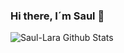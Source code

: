 ### Hi there, I´m Saul 👋


<img align="left" src="https://github-readme-stats.vercel.app/api?username=Saul-Lara" alt="Saul-Lara Github Stats"/>

<!--
**Saul-Lara/Saul-Lara** is a ✨ _special_ ✨ repository because its `README.md` (this file) appears on your GitHub profile.

Here are some ideas to get you started:

- 🔭 I’m currently working on ...
- 🌱 I’m currently learning ...
- 👯 I’m looking to collaborate on ...
- 🤔 I’m looking for help with ...
- 💬 Ask me about ...
- 📫 How to reach me: ...
- 😄 Pronouns: ...
- ⚡ Fun fact: ...
-->
